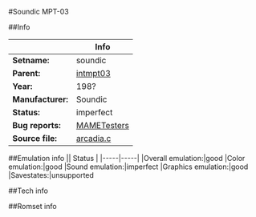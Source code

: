 #Soundic MPT-03

##Info

||Info|
|-----|-----|
|**Setname:**|soundic
|**Parent:**|[intmpt03](intmpt03.md)
|**Year:**|198?
|**Manufacturer:**|Soundic
|**Status:**|imperfect
|**Bug reports:**|[MAMETesters](http://mametesters.org/view_all_set.php?type=1&temporary=y&search=arcadia.c)
|**Source file:**|[arcadia.c](https://github.com/mamedev/mame/blob/master/src/mess/drivers/arcadia.c)

##Emulation info
|| Status |
|-----|-----|
|Overall emulation:|good
|Color emulation:|good
|Sound emulation:|imperfect
|Graphics emulation:|good
|Savestates:|unsupported

##Tech info

##Romset info

<!--- START OF EDITED COMMENT DO NOT TOUCH TEXT ABOVE-->
